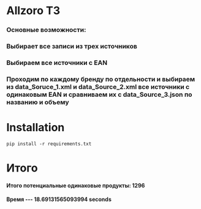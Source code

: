 
# Allzoro ТЗ
### Основные возможности:
### Выбирает все записи из трех источников
### Выбираем все источники с EAN 
### Проходим по каждому бренду по отдельности и выбираем из data_Soruce_1.xml и data_Source_2.xml все источники с одинаковым EAN и сравниваем их с data_Source_3.json по названию и объему

# Installation

`pip install -r requirements.txt`

# Итого
#### Итого потенциальные одинаковые продукты: 1296
#### Время --- 18.69131565093994 seconds 






